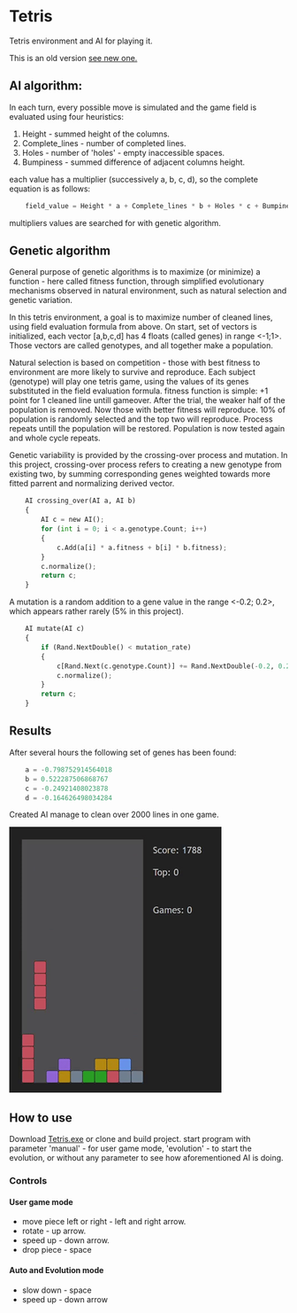 # Tetris
Tetris environment and AI for playing it.

This is an old version [see new one.](https://github.com/takado8/TetrisAI)

## AI algorithm:

In each turn, every possible move is simulated and the game field is evaluated using four heuristics:
1. Height - summed height of the columns.
2. Complete_lines - number of completed lines.
3. Holes - number of 'holes' - empty inaccessible spaces.
4. Bumpiness - summed difference of adjacent columns height.

each value has a multiplier (successively a, b, c, d), so the complete equation is as follows:
```python
    field_value = Height * a + Complete_lines * b + Holes * c + Bumpiness * d
```
multipliers values are searched for with genetic algorithm.

## Genetic algorithm

General purpose of genetic algorithms is to maximize (or minimize) a function - here called fitness function, through simplified evolutionary mechanisms observed in natural environment, such as natural selection and genetic variation.

In this tetris environment, a goal is to maximize number of cleaned lines, using field evaluation formula from above.
On start, set of vectors is initialized, each vector [a,b,c,d] has 4 floats (called genes) in range <-1;1>. Those vectors are called genotypes, and
all together make a population.

Natural selection is based on competition - those with best fitness to environment are more likely to survive and reproduce.
Each subject (genotype) will play one tetris game, using the values of its genes substituted in the field evaluation formula. fitness function is simple: +1 point for 1 cleaned line untill gameover.
After the trial, the weaker half of the population is removed.
Now those with better fitness will reproduce. 10% of population is randomly selected and the top two will reproduce.
Process repeats untill the population will be restored.
Population is now tested again and whole cycle repeats.

Genetic variability is provided by the crossing-over process and mutation.
In this project, crossing-over process refers to creating a new genotype from existing two, by summing corresponding genes weighted towards more fitted parrent and normalizing derived vector.
```python
    AI crossing_over(AI a, AI b)
    {
        AI c = new AI();
        for (int i = 0; i < a.genotype.Count; i++)
        {
            c.Add(a[i] * a.fitness + b[i] * b.fitness);
        }
        c.normalize();
        return c;
    }
```
A mutation is a random addition to a gene value in the range <-0.2; 0.2>, which appears rather rarely (5% in this project).
```python
    AI mutate(AI c)
    {
        if (Rand.NextDouble() < mutation_rate)
        {
            c[Rand.Next(c.genotype.Count)] += Rand.NextDouble(-0.2, 0.2);
            c.normalize();
        }
        return c;
    }
```

## Results

After several hours the following set of genes has been found:
```python
    a = -0.798752914564018
    b = 0.522287506868767
    c = -0.24921408023878
    d = -0.164626498034284
```
Created AI manage to clean over 2000 lines in one game.

![img1](/imgs/tetris_game2.gif)

## How to use

Download [Tetris.exe](https://github.com/takado8/Tetris/blob/master/Tetris/Tetris.exe) or clone and build project.
start program with parameter 'manual' - for user game mode, 'evolution' - to start the evolution, or without any parameter to see how aforementioned AI is doing.

### Controls

#### User game mode

- move piece left or right - left and right arrow.
- rotate - up arrow.
- speed up - down arrow.
- drop piece - space

#### Auto and Evolution mode
- slow down - space
- speed up - down arrow


